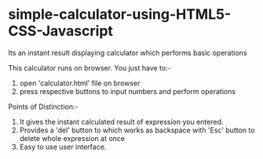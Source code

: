 # simple-calculator-using-HTML5-CSS-Javascript
Its an instant result displaying calculator which performs basic operations

This calculator runs on browser. You just have to:-
1. open 'calculator.html' file on browser
2. press respective buttons to input numbers and perform operations

Points of Distinction:-
1. It gives the instant calculated result of expression you entered.
2. Provides a 'del' button to which works as backspace with 'Esc' button to delete whole expression at once
3. Easy to use user interface.
